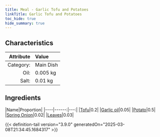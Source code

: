 ```yaml
---
title: Meal - Garlic Tofu and Potatoes
linkTitle: Garlic Tofu and Potatoes
toc_hide: true
hide_summary: true
---
```

<!-- This is generated by the MarsSim HelpGenertor, do not edit. -->


## Characteristics

| Attribute   | Value |
|--------:|:------|
|Category:|Main Dish|
|Oil:|0.005 kg|
|Salt:|0.01 kg|

## Ingredients

|Name|Proportion|
|----|------:|---:|
|[Tofu](/docs/definitions/resource/tofu)|0.2|
|[Garlic oil](/docs/definitions/resource/garlic-oil)|0.05|
|[Potato](/docs/definitions/resource/potato)|0.5|
|[Spring Onion](/docs/definitions/resource/spring-onion)|0.02|
|[Leaves](/docs/definitions/resource/leaves)|0.03|




{{< definition-tail version="3.9.0" generatedOn="2025-03-08T21:34:45.1684317" >}}

